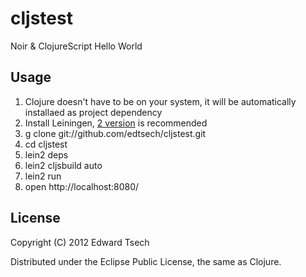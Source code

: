 # cljstest

Noir & ClojureScript Hello World

## Usage

1. Clojure doesn't have to be on your system, it will be automatically installaed as project dependency
1. Install Leiningen, [2 version](https://raw.github.com/technomancy/leiningen/preview/bin/lein) is recommended
1. g clone git://github.com/edtsech/cljstest.git
1. cd cljstest
1. lein2 deps
1. lein2 cljsbuild auto
1. lein2 run
1. open http://localhost:8080/

## License

Copyright (C) 2012 Edward Tsech

Distributed under the Eclipse Public License, the same as Clojure.
